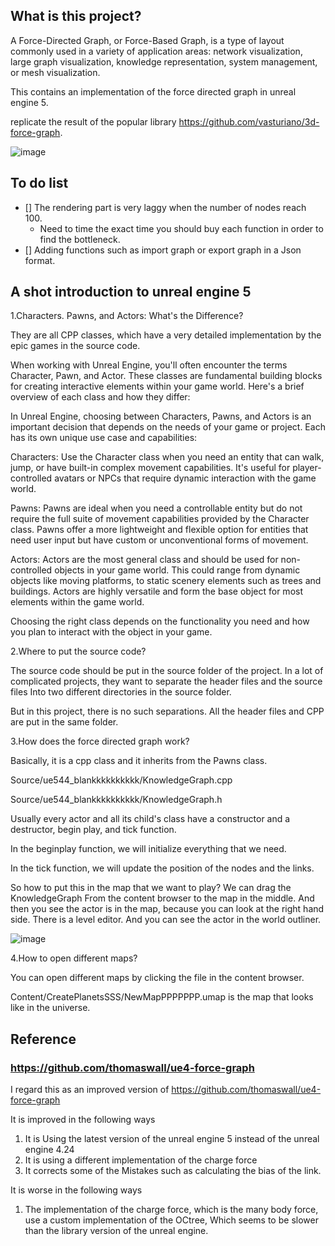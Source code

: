 ## What is this project? 


A Force-Directed Graph, or Force-Based Graph, is a type of layout commonly used in a variety of application areas: network visualization, large graph visualization, knowledge representation, system management, or mesh visualization.

This contains an implementation of the force directed graph in unreal engine 5.

replicate the result of the popular library https://github.com/vasturiano/3d-force-graph.

![image](https://github.com/user-attachments/assets/4e648745-8ee3-4fc7-9008-fd1d53785711)





## To do list

- [] The rendering part is very laggy when the number of nodes reach 100. 
  - Need to time the exact time you should buy each function in order to find the bottleneck. 
- [] Adding functions such as import graph or export graph in a Json format. 

## A shot introduction to unreal engine 5

1.Characters. Pawns, and Actors: What's the Difference?

They are all CPP classes, which have a very detailed implementation by the epic games in the source code. 

When working with Unreal Engine, you'll often encounter the terms Character, Pawn, and Actor. These classes are fundamental building blocks for creating interactive elements within your game world. Here's a brief overview of each class and how they differ: 

In Unreal Engine, choosing between Characters, Pawns, and Actors is an important decision that depends on the needs of your game or project. Each has its own unique use case and capabilities:

Characters: Use the Character class when you need an entity that can walk, jump, or have built-in complex movement capabilities. It's useful for player-controlled avatars or NPCs that require dynamic interaction with the game world.

Pawns: Pawns are ideal when you need a controllable entity but do not require the full suite of movement capabilities provided by the Character class. Pawns offer a more lightweight and flexible option for entities that need user input but have custom or unconventional forms of movement.

Actors: Actors are the most general class and should be used for non-controlled objects in your game world. This could range from dynamic objects like moving platforms, to static scenery elements such as trees and buildings. Actors are highly versatile and form the base object for most elements within the game world.

Choosing the right class depends on the functionality you need and how you plan to interact with the object in your game.

2.Where to put the source code? 

The source code should be put in the source folder of the project. In a lot of complicated projects, they want to separate the header files and the source files Into two different directories in the source folder. 

But in this project, there is no such separations. All the header files and CPP are put in the same folder. 

3.How does the force directed graph work?

Basically, it is a cpp class  and it inherits from the Pawns class.  

Source/ue544_blankkkkkkkkkk/KnowledgeGraph.cpp

Source/ue544_blankkkkkkkkkk/KnowledgeGraph.h

Usually every actor and all its child's class have a constructor and a destructor, begin play, and tick function.

In the beginplay function, we will initialize everything that we need.

In the tick function, we will update the position of the nodes and the links.

So how to put this in the map that we want to play? We can drag the KnowledgeGraph From the content browser to the map in the middle. And then you see the actor is in the map, because you can look at the right hand side. There is a level editor. And you can see the actor in the world outliner.

![image](https://github.com/user-attachments/assets/2042450f-0d52-4c6f-97e2-a8dc2973de14)


4.How to open different maps? 

You can open different maps by clicking the file in the content browser.

Content/CreatePlanetsSSS/NewMapPPPPPPP.umap   is the map that looks like in the universe. 



## Reference

### https://github.com/thomaswall/ue4-force-graph

I regard this as an improved version of https://github.com/thomaswall/ue4-force-graph

It is improved in the following ways
1. It is Using the latest version of the unreal engine 5 instead of the unreal engine 4.24
2. It is using a different implementation of the charge force
3. It corrects some of the Mistakes such as calculating the bias of the link.

It is worse in the following ways
1. The implementation of the charge force, which is the many body force, use a custom implementation of the OCtree, Which seems to be slower than the library version of the unreal engine.
